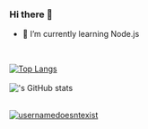 ### Hi there 👋

- 🌱 I’m currently learning Node.js
<br>

[![Top Langs](https://github-readme-stats.vercel.app/api/top-langs/?username=usernamedoesntexist&layout=compact)](https://github.com/anuraghazra/github-readme-stats)
<br>
<br>
!['s GitHub stats](https://github-readme-stats.vercel.app/api?username=usernamedoesntexist&show_icons=true&theme=radical)
<br>
<br>
<p><a href="https://github.com/ryo-ma/github-profile-trophy"><img src="https://github-profile-trophy.vercel.app/?username=usernamedoesntexist&row=2&column=4&margin-w=15&margin-h=15&theme=dracula&no-bg=true&no-frame=true" alt="usernamedoesntexist" /></a></p>




